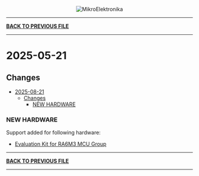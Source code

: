 <p align="center">
  <img src="http://www.mikroe.com/img/designs/beta/logo_small.png?raw=true" alt="MikroElektronika"/>
</p>

---

**[BACK TO PREVIOUS FILE](../changelog.md)**

---

# 2025-05-21

## Changes

- [2025-08-21](#2025-08-21)
  - [Changes](#changes)
    - [NEW HARDWARE](#new-hardware)

### NEW HARDWARE

Support added for following hardware:

+ [Evaluation Kit for RA6M3 MCU Group](https://www.renesas.com/en/products/microcontrollers-microprocessors/ra-cortex-m-mcus/ek-ra6m3-evaluation-kit-ra6m3-mcu-group?srsltid=AfmBOooDzqGBjZZ0KnVNgHEDGkMadv2TOIPlO30181l1RWR0ZN2tsDr_)

---

**[BACK TO PREVIOUS FILE](../changelog.md)**

---
